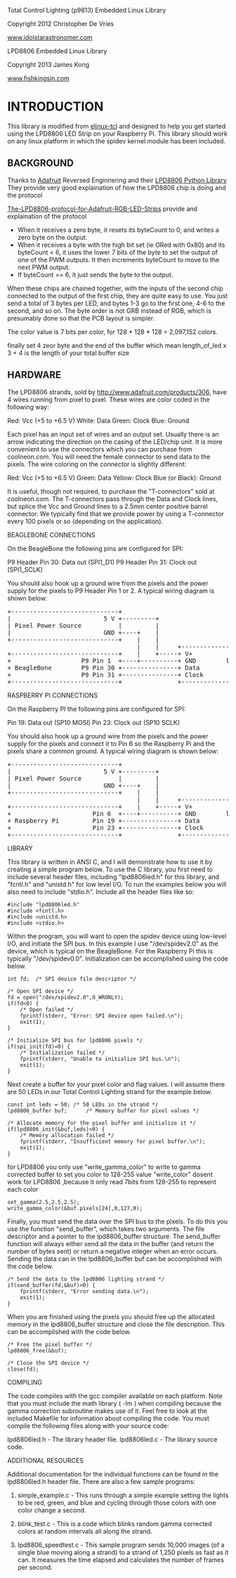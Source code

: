 Total Control Lighting (p9813) Embedded Linux Library

Copyright 2012 Christopher De Vries

www.idolstarastronomer.com


LPD8806 Embedded Linux Library

Copyright 2013 James Kong

www.fishkingsin.com

INTRODUCTION
=====================
This library is modified from [elinux-tcl](https://bitbucket.org/xdseed/elinux-lpd8806/src/) and designed to help you get started using the LPD8806 LED Strip  on your Raspberry Pi.
This library should work on any linux platform in which the spidev kernel
module has been included.

BACKGROUND
----------------------

Thanks to [Adafruit](http://www.adafruit.com/products/306) Reversed Enginnering and their [LPD8806 Python Library](https://github.com/Sh4d/LPD8806)
They provide very good explaination of how the LPD8806 chip is doing and the protocol 


[The-LPD8806-protocol-for-Adafruit-RGB-LED-Strips](http://riderx.info/post/The-LPD8806-protocol-for-Adafruit-RGB-LED-Strips.aspx) provide and explaination of the protocol

*   When it receives a zero byte, it resets its byteCount to 0, and writes a zero byte on the output.
*   When it receives a byte with the high bit set (ie ORed with 0x80) and its byteCount < 6, it uses the lower 7 bits of the byte to set the output of one of the PWM outputs. It then increments byteCount to move to the next PWM output.
*   If byteCount == 6, it just sends the byte to the output.

When these chips are chained together, with the inputs of the second chip connected to the output of the first chip, they are quite easy to use. You just send a total of 3 bytes per LED, and bytes 1-3 go to the first one, 4-6 to the second, and so on.  The byte order is not GRB instead of RGB, which is presumably done so that the PCB layout is simpler.

The color value is 7 bits per color, for 128 * 128 * 128 = 2,097,152 colors.

finally set 4 zeor byte and the end of the buffer which mean length_of_led x 3 + 4 is the length of your total buffer size
<!-- The p9813 chip operates with a voltage between 5V and 6.5V. In addition to V+
and Ground inputs, the chip also has a clock input, serial data input, clock
output, and serial data output. The p9813 chip has a maximum serial clock rate
of 15 MHz. 

The p9813 accepts data from the Serial Data in on the rising edge of the
serial input clock signal. It will read one bit per tick. A frame of 4 bytes
(32 bits) is required to set the pixel color. Each byte is sent on MSB order.
The first byte is a flag byte, the second byte is the blue data, the third is
green, and the fourth is red. Each color is represented as an 8 bit unsigned
integer running from 0 (completely off) to 255 (completely on). The flag byte
is made up of the following bits (from highest order, or most significant,
down): -->

<!-- Bit 7: Always 1
Bit 6: Always 1
Bit 5: Inverse of blue bit 7
Bit 4: Inverse of blue bit 6
Bit 3: Inverse of green bit 7
Bit 2: Inverse of green bit 6
Bit 1: Inverse of red bit 7
Bit 0: Inverse of red bit 6 -->

<!-- As an example, the following sample of C code calculates the flag bit (this is
included in the library):

    uint8_t make_flag(uint8_t red, uint8_t green, uint8_t blue) {
      uint8_t flag;

      flag =  (red&0xc0)>>6;
      flag |= (green&0xc0)>>4;
      flag |= (blue&0xc0)>>2;

      return ~flag;
    } -->

<!-- Once a pixel's color is set, it will pass along subsequent 32 bit frames via
its clock out and serial data out ports. 

To initialize a p9813 chip to receive a new color you must send a frame
composed entirely of 0s (32 bits of 0s). In order to display the colors you
have sent to a chip, you must also send a frame of 32 bits of 0s. It appears
as though you actually must send more than one frame of 0s if the chain of
pixels is long. This library will send 1 frame of 0s to initialize the chip
prior to sending out pixel data and 2 frames of 0s to display the pixels
after.

The BeagleBone and Raspberri PI have processors with built-in support for SPI,
making it very fast.  In order to use this capability from userspace linux
programs, you must use a linux kernel with the spidev module built in. The
Angstrom linux BeagleBone demo image (available at
http://downloads.angstrom-distribution.org/demo/beaglebone/) starting with the
June 18, 2012 image have spidev compiled in. I have done my testing with the
June 18, 2012 image available at
http://downloads.angstrom-distribution.org/demo/beaglebone/archive/Angstrom-Cloud9-IDE-GNOME-eglibc-ipk-v2012.05-beaglebone-2012.06.18.img.xz
You can find more information about installing the SPI drivers on your
Raspberry Pi by reading this entry in the Brian's Life blog:
http://www.brianhensley.net/2012/07/getting-spi-working-on-raspberry-pi.html . -->

HARDWARE
----------------------
The LPD8806 strands, sold by http://www.adafruit.com/products/306, have 4 wires
running from pixel to pixel. These wires are color coded in the following way:

Red: Vcc (+5 to +6.5 V)
White: Data
Green: Clock
Blue: Ground

Each pixel has an input set of wires and an output set. Usually there is an
arrow indicating the direction on the casing of the LED/chip unit. It is more
convenient to use the connectors which you can purchase from coolneon.com. You
will need the female connector to send data to the pixels. The wire coloring
on the connector is slightly different:

Red: Vcc (+5 to +6.5 V)
Green: Data
Yellow: Clock
Blue (or Black): Ground

It is useful, though not required, to purchase the "T-connectors" sold at
coolneon.com. The T-connectors pass through the Data and Clock lines, but
splice the Vcc and Ground lines to a 2.5mm center positive barrel connector.
We typically find that we provide power by using a T-connector every 100
pixels or so (depending on the application). 

BEAGLEBONE CONNECTIONS

On the BeagleBone the following pins are configured for SPI:

P9 Header Pin 30: Data out (SPI1_D1)
P9 Header Pin 31: Clock out (SPI1_SCLK)

You should also hook up a ground wire from the pixels and the power supply for
the pixels to P9 Header Pin 1 or 2. A typical wiring diagram is shown below:

<pre>
+-----------------------------+
|                         5 V +---------+
| Pixel Power Source          |         |
|                         GND +----+    |
+-----------------------------+    |    |
                                   |    |     +-----------------------------+
+-----------------------------+    |    +-----+ V+                          |
+                   P9 Pin 1  +----+----------+ GND        lpd8806 Pixel        |
+ BeagleBone        P9 Pin 30 +---------------+ Data                        |
+                   P9 Pin 31 +---------------+ Clock                       |
+-----------------------------+               +-----------------------------+
</pre>
RASPBERRY PI CONNECTIONS

On the Raspberry PI the following pins are configured for SPI:

Pin 19: Data out (SP10 MOSI)
Pin 23: Clock out (SP10 SCLK)

You should also hook up a ground wire from the pixels and the power supply for
the pixels and connect it to Pin 6 so the Raspberry Pi and the pixels share a
common ground. A typical wiring diagram is shown below:

<pre>
+-----------------------------+
|                         5 V +---------+
| Pixel Power Source          |         |
|                         GND +----+    |
+-----------------------------+    |    |
                                   |    |     +-----------------------------+
+-----------------------------+    |    +-----+ V+                          |
+                      Pin 6  +----+----------+ GND        lpd8806 Pixel        |
+ Raspberry Pi         Pin 19 +---------------+ Data                        |
+                      Pin 23 +---------------+ Clock                       |
+-----------------------------+               +-----------------------------+
</pre>

LIBRARY

This library is written in ANSI C, and I will demonstrate how to use it by
creating a simple program below.  To use the C library, you first need to
include several header files, including "lpd8806led.h" for this library, and
"fcntl.h" and "unistd.h" for low level I/O. To run the examples below you will
also need to include "stdio.h". Include all the header files like so:

    #include "lpd8806led.h"
    #include <fcntl.h>
    #include <unistd.h>
    #include <stdio.h>

Within the program, you will want to open the spidev device using low-level
I/O, and initiate the SPI bus. In this example I use "/dev/spidev2.0" as the
device, which is typical on the BeagleBone. For the Raspberry Pi this is
typically "/dev/spidev0.0". Initialization can be accomplished using the code
below.

    int fd;  /* SPI device file descriptor */

    /* Open SPI device */
    fd = open("/dev/spidev2.0",O_WRONLY);
    if(fd<0) {
        /* Open failed */
        fprintf(stderr, "Error: SPI device open failed.\n");
        exit(1);
    }

    /* Initialize SPI bus for lpd8806 pixels */
    if(spi_init(fd)<0) {
        /* Initialization failed */
        fprintf(stderr, "Unable to initialize SPI bus.\n");
        exit(1);
    }

Next create a buffer for your pixel color and flag values. I will assume there
are 50 LEDs in our Total Control Lighting strand for the example below.

    const int leds = 50; /* 50 LEDs in the strand */
    lpd8806_buffer buf;      /* Memory buffer for pixel values */

    /* Allocate memory for the pixel buffer and initialize it */
    if(lpd8806_init(&buf,leds)<0) {
        /* Memory allocation failed */
        fprintf(stderr, "Insufficient memory for pixel buffer.\n");
        exit(1);
    }

<!-- After creating the pixel buffer, you can then start writing to it. There are
two options. You can send raw pixel colors to the lpd8806 strands using the
"write_color" function. This function accepts red, green, and blue colors as
uint8_t integers in the range of 0 to 255. Unfortunately a color of 127 for
any of the LED colors does not appear to be half as bright as 255. It is in
fact much brighter to our eyes. Therefore, you can also use the
"write_gamma_color" function which will apply a gamma correction for each
color that you establish using the "set_gamma" function. Both the
"write_color" and "write_gamma_color" functions accept four arguments. The
first is a pointer to a lpd8806_color structure. The second is a uint8_t integer
that represents red, the third is a uint8_t integer representing green, and
the fourth is a uint8_t integer representing blue. To set the 24th pixel in a
strand to solid bright blue, I could use the following code:
 -->
for LPD8806 you only use  "write_gamma_color" to write to gamma corrected buffer to set you color to 128-255 value
"write_color" dosent work for LPD8806 ,because it only read 7bits from 128-255 to represent each color
<!-- write_color(&buf.pixels[24],0,0,255); -->

<!-- If I wanted to apply gamma correction to that pixel, and set it to about 1/2
brightness green. I would use the following code:
 -->

    set_gamma(2.5,2.5,2.5);
    write_gamma_color(&buf.pixels[24],0,127,0);

<!-- Note that before using the "write_gamma_color" function you must set the gamma
correction factors. They can be set differently for each LED color. Values
betwen 2.2 and 3.0 appear to work best. The "set_gamma" function takes three
double precision floating point values as arguments. The red gamma correction
facor is first, followed by the green and then the blue factor. To set all
colors to a gamma correction of 2.2 I would use the following code:
 -->
    

<!-- The gamma correction function sets up a lookup table so that each
"write_gamma_color" will be fast. -->

Finally, you must send the data over the SPI bus to the pixels. To do this you
use the function "send_buffer", which takes two arguments. The file descriptor
and a pointer to the lpd8806_buffer structure. The send_buffer function will
always either send all the data in the buffer (and return the number of bytes
sent) or return a negative integer when an error occurs. Sending the data can
in the lpd8806_buffer buf can be accomplished with the code below.

    /* Send the data to the lpd8806 lighting strand */
    if(send_buffer(fd,&buf)<0) {
        fprintf(stderr, "Error sending data.\n");
        exit(1);
    }

When you are finished using the pixels you should free up the allocated memory
in the lpd8806_buffer structure and close the file description. This can be
accomplished with the code below.

    /* Free the pixel buffer */
    lpd8806_free(&buf);

    /* Close the SPI device */
    close(fd);

COMPILING

The code compiles with the gcc compiler available on each platform. Note that
you must include the math library ( -lm ) when compiling because the gamma
correction subroutine makes use of it. Feel free to look at the included
Makefile for information about compiling the code. You must compile the
following files along with your source code:

lpd8806led.h - The library header file.
lpd8806led.c - The library source code.

ADDITIONAL RESOURCES

Additional documentation for the individual functions can be found in the
lpd8806led.h header file. There are also a few sample programs:

1. simple_example.c - This runs through a simple example setting the lights to
be red, green, and blue and cycling through those colors with one color change
a second. 

2. blink_test.c - This is a code which blinks random gamma corrected colors at
random intervals all along the strand.

3. lpd8806_speedtest.c - This sample program sends 10,000 images (of a single blue
moving along a strand) to a strand of 1,250 pixels as fast as it can. It
measures the time elapsed and calculates the number of frames per second.
